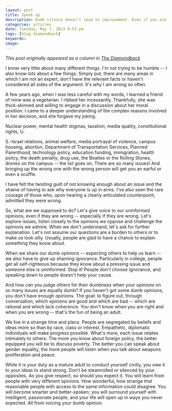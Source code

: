 ```yaml
---
layout: post
title: Speak up
description: Dumb silence doesn't lead to improvement. Even if you are wrong, speak!
categories: articles
date: Tuesday, May 7, 2013 9:53 pm
tags: [blog diamondback]
keywords: 
image: 
---
```

*This post originally appeared as a column in [The Diamondback](http://www.diamondbackonline.com/opinion/article_1a9ef70e-b782-11e2-8ab1-0019bb30f31a.html)*

I know very little about many different things. I'm not trying to be humble -- I also know lots about a few things. Simply put, there are many areas in which I am not an expert, don't have the relevant facts or haven't considered all sides of the argument. It's why I am wrong so often. 

A few years ago, when I was less careful with my words, I learned a friend of mine was a vegetarian. I ribbed her incessantly. Thankfully, she was thick-skinned and willing to engage in a discussion about her moral position. I came to a deeper understanding of the complex reasons involved in her decision, and she forgave my joking. 

Nuclear power, mental health stigmas, taxation, media quality, constitutional rights, U. 

S.-Israel relations, animal welfare, media portrayal of violence, campus housing, abortion, Department of Transportation Services, Planned Parenthood, technology policy, education funding, immigration, health policy, the death penalty, drug use, the Beatles or the Rolling Stones, drones on the campus -- the list goes on. There are so many issues! And bringing up the wrong one with the wrong person will get you an earful or even a scuffle. 

I have felt the twisting guilt of not knowing enough about an issue and the shame of having to ask why everyone is up in arms. I've also seen the rare courage of those who, upon hearing a clearly articulated counterpoint, admitted they were wrong. 

So, what are we supposed to do? Let's give voice to our uninformed opinions, even if they are wrong -- especially if they are wrong. Let's explore issues, listen closely to the opinions we oppose and challenge the opinions we admire. When we don't understand, let's ask for further explanation. Let's not assume our questions are a burden to others or to make us look silly. Usually, people are glad to have a chance to explain something they know about. 

When we share our dumb opinions -- expecting others to help us learn -- we also have to give up shaming ignorance. Particularly in college, people get all self-righteous because they know about a pressing issue and someone else is uninformed. Stop it! People don't choose ignorance, and speaking down to people doesn't help your cause. 

And how can you judge others for their dumbness when your opinions on so many issues are equally dumb? If you haven't got some dumb opinions, you don't have enough opinions. The goal: to figure out, through conversation, which opinions are good and which are bad -- which are rational and which lack coherence. You don't know when you are right and when you are wrong -- that's the fun of being an adult. 

We live in a strange time and place. People are segregated by beliefs and ideas more so than by race, class or interest. Empathetic, diplomatic individuals will make progress possible. What's more, each issue relates intimately to others: The more you know about foreign policy, the better equipped you will be to discuss poverty. The better you can speak about gender equality, the more people will listen when you talk about weapons proliferation and peace. 

While it is your duty as a mature adult to conduct yourself civilly, you owe it to your ideas to stand strong. Don't be steamrolled or silenced by your opposites. As you give respect, so should you expect it. You will learn from people with very different opinions. How wonderful, how strange that reasonable people with access to the same information could disagree. You will become smarter and better-spoken; you will surround yourself with intelligent, passionate people, and your life will open up in ways you never expected. All from voicing your dumb opinion. 